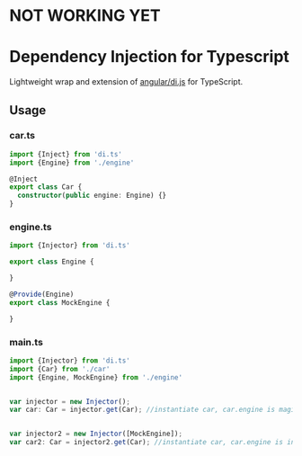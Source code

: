 

# NOT WORKING YET

# Dependency Injection for Typescript
Lightweight wrap and extension of [angular/di.js](https://github.com/angular/di.js) for TypeScript.


## Usage
### car.ts
```typescript
import {Inject} from 'di.ts'
import {Engine} from './engine'

@Inject
export class Car {
  constructor(public engine: Engine) {}
}
```

### engine.ts
```typescript
import {Injector} from 'di.ts'

export class Engine {

}

@Provide(Engine)
export class MockEngine {

}
```

### main.ts
```typescript
import {Injector} from 'di.ts'
import {Car} from './car'
import {Engine, MockEngine} from './engine'


var injector = new Injector();
var car: Car = injector.get(Car); //instantiate car, car.engine is magically instance of Engine! :)


var injector2 = new Injector([MockEngine]);
var car2: Car = injector2.get(Car); //instantiate car, car.engine is instance of MockEngine! :)
```



